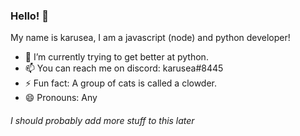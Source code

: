 ### Hello! 👋
My name is karusea, I am a javascript (node) and python developer!


- 🌱 I’m currently trying to get better at python.
- 📫 You can reach me on discord: karusea#8445
- ⚡ Fun fact: A group of cats is called a clowder.
- 😄 Pronouns: Any 

###### I should probably add more stuff to this later
<!--
**karusea/karusea** is a ✨ _special_ ✨ repository because its `README.md` (this file) appears on your GitHub profile.

Here are some ideas to get you started:

- 🔭 I’m currently working on ...
- 🌱 I’m currently learning ...
- 👯 I’m looking to collaborate on ...
- 🤔 I’m looking for help with ...
- 💬 Ask me about ...
- 📫 How to reach me: ...
- 😄 Pronouns: ...
- ⚡ Fun fact: ...
-->
